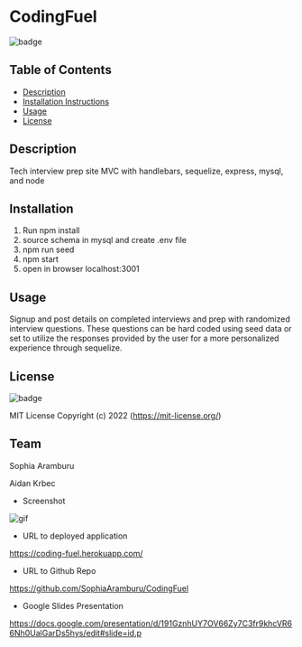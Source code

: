 # CodingFuel

![badge](https://img.shields.io/badge/License-MIT-blue)

## Table of Contents

- [Description](#description)
- [Installation Instructions](#installation)
- [Usage](#usage)
- [License](#license)

## Description

  Tech interview prep site MVC with handlebars, sequelize, express, mysql, and node

## Installation

  1) Run npm install 
  2) source schema in mysql and create .env file 
  3) npm run seed 
  4) npm start 
  5) open in browser localhost:3001 

## Usage

  Signup and post details on completed interviews and prep with randomized interview questions. These questions can be hard coded using seed data or set to utilize the responses provided by the user for a more personalized experience through sequelize. 

## License

  ![badge](https://img.shields.io/badge/License-MIT-blue)

  MIT License Copyright (c) 2022
    (https://mit-license.org/)
  
## Team

  Sophia Aramburu

  Aidan Krbec
  
 - Screenshot

![gif](./assets/codingfuel.gif)

- URL to deployed application

https://coding-fuel.herokuapp.com/

- URL to Github Repo

https://github.com/SophiaAramburu/CodingFuel

- Google Slides Presentation

https://docs.google.com/presentation/d/191GznhUY7OV66Zy7C3fr9khcVR66Nh0UalGarDs5hys/edit#slide=id.p
